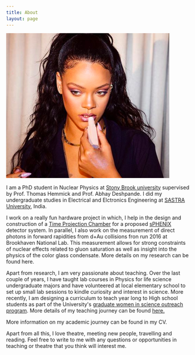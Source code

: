 ```yaml
---
title: About
layout: page
---
```

<!-- ![Profile Image]({{ site.url }}/{{ site.picture }}) -->
<p><img src="/assets/images/profile_about.jpg" alt="Profile About Image"></p>

I am a PhD student in Nuclear Physics at [Stony Brook university](http://www.physics.sunysb.edu/Physics/) supervised by Prof. Thomas Hemmick and Prof. Abhay Deshpande. I did my undergraduate studies in Electrical and Elctronics Engineering at [SASTRA University](http://www.sastra.edu/), India. 

I work on a really fun hardware project in which, I help in the design and construction of a [Time Projection Chamber](https://en.wikipedia.org/wiki/Time_projection_chamber) for a proposed [sPHENIX](https://www.sphenix.bnl.gov/web/)  detector system. In parallel, I also work on the measurement of direct photons in forward rapidities from d+Au collisions fron run 2016 at Brookhaven National Lab. This measurement allows for strong constraints of nuclear effects related to gluon saturation as well as insight into the physics of the color glass condensate. More details on my research can be found here.

Apart from research, I am very passionate about teaching. Over the last couple of years, I have taught lab courses in Physics for life science undergraduate majors and have volunteered at local elementary school to set up small lab sessions to kindle curiosity and interest in science. More recently, I am designing a curriculum to teach year long to High school students as part of the University's [graduate women in science outreach program](http://www.stonybrook.edu/commcms/wise/pre-college/high_school). More details of my teaching journey can be found [here.](https://niveditharam.github.io/teaching/)


More information on my academic journey can be found in my CV.

Apart from all this, I love theatre, meeting new people, travelling and reading. Feel free to write to me with any questions or opportunities in teaching or theatre that you think will interest me. 
